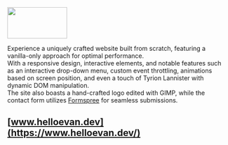 <img src="../main/img/tab-icon/hedev-logo-white.png" width=136 height=72>

Experience a uniquely crafted website built from scratch, featuring a vanilla-only approach for optimal performance.<br/>
With a responsive design, interactive elements, and notable features such as an interactive drop-down menu, custom event throttling, animations based on screen position, and even a touch of Tyrion Lannister with dynamic DOM manipulation.<br/>
The site also boasts a hand-crafted logo edited with GIMP, while the contact form utilizes [Formspree](https://formspree.io/) for seamless submissions.

## [www.helloevan.dev](https://www.helloevan.dev/)
